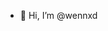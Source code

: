 - 👋 Hi, I’m @wennxd

<!---
wennxd/wennxd is a ✨ special ✨ repository because its `README.md` (this file) appears on your GitHub profile.
You can click the Preview link to take a look at your changes.
--->
